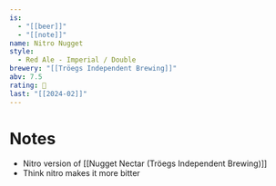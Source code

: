 ```yaml
---
is:
  - "[[beer]]"
  - "[[note]]"
name: Nitro Nugget
style:
  - Red Ale - Imperial / Double
brewery: "[[Tröegs Independent Brewing]]"
abv: 7.5
rating: 🤞
last: "[[2024-02]]"
---
```

# Notes
- Nitro version of [[Nugget Nectar (Tröegs Independent Brewing)]]
- Think nitro makes it more bitter